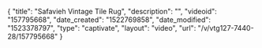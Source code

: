 {
    "title": "Safavieh Vintage Tile Rug",
    "description": "",
    "videoid": "157795668",
    "date_created": "1522769858",
    "date_modified": "1523378797",
    "type": "captivate",
    "layout": "video",
    "url": "\/v\/vtg127-7440-28\/157795668"
}